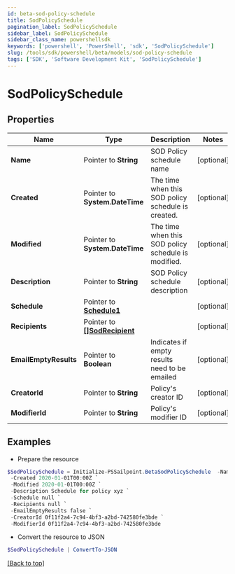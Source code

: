 ```yaml
---
id: beta-sod-policy-schedule
title: SodPolicySchedule
pagination_label: SodPolicySchedule
sidebar_label: SodPolicySchedule
sidebar_class_name: powershellsdk
keywords: ['powershell', 'PowerShell', 'sdk', 'SodPolicySchedule'] 
slug: /tools/sdk/powershell/beta/models/sod-policy-schedule
tags: ['SDK', 'Software Development Kit', 'SodPolicySchedule']
---
```



# SodPolicySchedule

## Properties

Name | Type | Description | Notes
------------ | ------------- | ------------- | -------------
**Name** |  Pointer to **String** | SOD Policy schedule name | [optional] 
**Created** |  Pointer to **System.DateTime** | The time when this SOD policy schedule is created. | [optional] 
**Modified** |  Pointer to **System.DateTime** | The time when this SOD policy schedule is modified. | [optional] 
**Description** |  Pointer to **String** | SOD Policy schedule description | [optional] 
**Schedule** |  Pointer to [**Schedule1**](schedule1) |  | [optional] 
**Recipients** |  Pointer to [**[]SodRecipient**](sod-recipient) |  | [optional] 
**EmailEmptyResults** |  Pointer to **Boolean** | Indicates if empty results need to be emailed | [optional] 
**CreatorId** |  Pointer to **String** | Policy's creator ID | [optional] 
**ModifierId** |  Pointer to **String** | Policy's modifier ID | [optional] 

## Examples

- Prepare the resource
```powershell
$SodPolicySchedule = Initialize-PSSailpoint.BetaSodPolicySchedule  -Name SCH-1584312283015 `
 -Created 2020-01-01T00:00Z `
 -Modified 2020-01-01T00:00Z `
 -Description Schedule for policy xyz `
 -Schedule null `
 -Recipients null `
 -EmailEmptyResults false `
 -CreatorId 0f11f2a4-7c94-4bf3-a2bd-742580fe3bde `
 -ModifierId 0f11f2a4-7c94-4bf3-a2bd-742580fe3bde
```

- Convert the resource to JSON
```powershell
$SodPolicySchedule | ConvertTo-JSON
```


[[Back to top]](#) 

